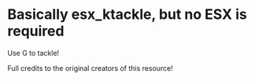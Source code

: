 # Basically esx_ktackle, but no ESX is required

Use G to tackle!

Full credits to the original creators of this resource!
